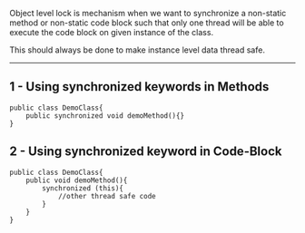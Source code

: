 Object level lock is mechanism when we want to synchronize a non-static method or non-static code block 
such that only one thread will be able to execute the code block on given instance of the class. 

This should always be done to make instance level data thread safe.

-----------------------------------------------------------------------------------------------------

## 1 - Using synchronized keywords in Methods

    public class DemoClass{
        public synchronized void demoMethod(){}
    }


## 2 - Using synchronized keyword in Code-Block

    public class DemoClass{
        public void demoMethod(){
            synchronized (this){
                //other thread safe code
            }
        }
    }
